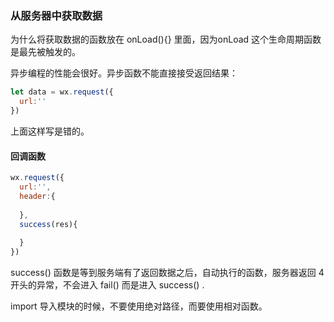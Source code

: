 ### 从服务器中获取数据
为什么将获取数据的函数放在 onLoad(){} 里面，因为onLoad 这个生命周期函数是最先被触发的。

异步编程的性能会很好。异步函数不能直接接受返回结果：
```javascript
let data = wx.request({
  url:''
})
```
上面这样写是错的。

#### 回调函数

```javascript
wx.request({
  url:'',
  header:{
  
  },
  success(res){
  
  }
})
```
success() 函数是等到服务端有了返回数据之后，自动执行的函数，服务器返回 4开头的异常，不会进入 fail() 而是进入 success() .

import 导入模块的时候，不要使用绝对路径，而要使用相对函数。
